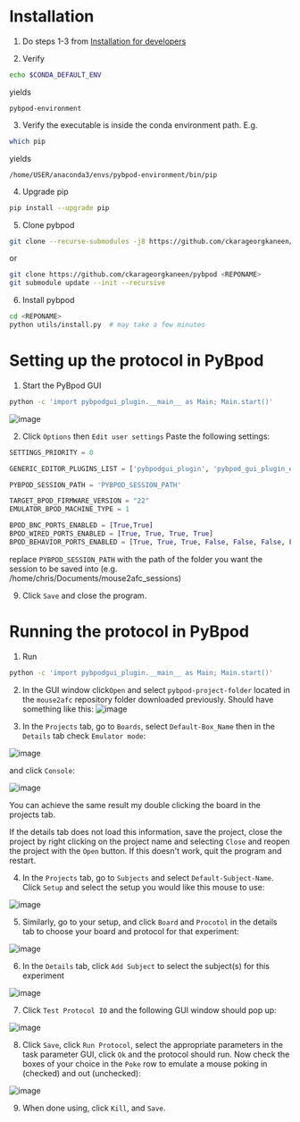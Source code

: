 # Installation

1. Do steps 1-3 from [Installation for developers](https://pybpod.readthedocs.io/en/v1.8.1/getting-started/install.html#installation-for-developers)

2. Verify

```bash
echo $CONDA_DEFAULT_ENV
```

yields

```
pybpod-environment
```

3. Verify the executable is inside the conda environment path. E.g.

```bash
which pip
```

yields

```
/home/USER/anaconda3/envs/pybpod-environment/bin/pip
```

4. Upgrade pip

```bash
pip install --upgrade pip
```

5. Clone pybpod

```bash
git clone --recurse-submodules -j8 https://github.com/ckarageorgkaneen/pybpod <REPONAME>
```

or 

```bash
git clone https://github.com/ckarageorgkaneen/pybpod <REPONAME>
git submodule update --init --recursive
```

6. Install pybpod

```bash
cd <REPONAME>
python utils/install.py  # may take a few minutes
```

# Setting up the protocol in PyBpod

1. Start the PyBpod GUI

```bash
python -c 'import pybpodgui_plugin.__main__ as Main; Main.start()'
```
![image](https://github.com/HenryJFlynn/mouse2afc/assets/130571023/520fb3cd-6d37-4749-9103-3b93f2294cc7)

2. Click `Options` then `Edit user settings`
Paste the following settings:

```python
SETTINGS_PRIORITY = 0

GENERIC_EDITOR_PLUGINS_LIST = ['pybpodgui_plugin', 'pybpod_gui_plugin_emulator']

PYBPOD_SESSION_PATH = 'PYBPOD_SESSION_PATH' 

TARGET_BPOD_FIRMWARE_VERSION = "22"
EMULATOR_BPOD_MACHINE_TYPE = 1

BPOD_BNC_PORTS_ENABLED = [True,True]
BPOD_WIRED_PORTS_ENABLED = [True, True, True, True]
BPOD_BEHAVIOR_PORTS_ENABLED = [True, True, True, False, False, False, False, False]
```

replace `PYBPOD_SESSION_PATH` with the path of the folder you want the session to be saved into (e.g. /home/chris/Documents/mouse2afc_sessions)

9. Click `Save` and close the program.

# Running the protocol in PyBpod

1. Run
```bash
python -c 'import pybpodgui_plugin.__main__ as Main; Main.start()'
```
2. In the GUI window click`Open` and select `pybpod-project-folder` located in the `mouse2afc` repository folder downloaded previously. Should have something like this:
![image](https://github.com/HenryJFlynn/mouse2afc/assets/130571023/a29e3bbf-4e27-4f80-83af-b46898532293)

3. In the `Projects` tab, go to `Boards`, select `Default-Box_Name` then in the `Details` tab check `Emulator mode`:

![image](https://github.com/HenryJFlynn/mouse2afc/assets/130571023/7191f691-f01a-455a-95c1-cb9fe6ebe303)

and click `Console`:

![image](https://github.com/HenryJFlynn/mouse2afc/assets/130571023/853ace74-3f2d-4a55-bfaf-dec4212acd9b)

You can achieve the same result my double clicking the board in the projects tab.

If the details tab does not load this information, save the project, close the project by right clicking on the project name and selecting `Close` and reopen the project with the `Open` button. If this doesn't work, quit the program and restart. 

4. In the `Projects` tab, go to `Subjects` and select `Default-Subject-Name`. Click `Setup` and select the setup you would like this mouse to use:

![image](https://github.com/HenryJFlynn/mouse2afc/assets/130571023/6ca9fd5b-d7c4-442b-8962-1b971c432ff2)

5. Similarly, go to your setup, and click `Board` and `Procotol` in the details tab to choose your board and protocol for that experiment:

![image](https://github.com/HenryJFlynn/mouse2afc/assets/130571023/45452bea-99c6-4719-aebb-9109eb637cfb)

6. In the `Details` tab, click `Add Subject` to select the subject(s) for this experiment

![image](https://github.com/HenryJFlynn/mouse2afc/assets/130571023/eeb7f079-f789-4ec2-bad3-f95b47f78855)

7. Click `Test Protocol IO` and the following GUI window should pop up:

![image](https://github.com/HenryJFlynn/mouse2afc/assets/130571023/556fd20e-d697-4404-8071-3fde4f46a7d4)

8. Click `Save`, click `Run Protocol`, select the appropriate parameters in the task parameter GUI, click `Ok` and the protocol should run. Now check the boxes of your choice in the `Poke` row to emulate a mouse poking in (checked) and out (unchecked):

![image](https://github.com/HenryJFlynn/mouse2afc/assets/130571023/86ea2444-5f34-4277-92e1-62e170f58fd4)

9. When done using, click `Kill`, and `Save`.
